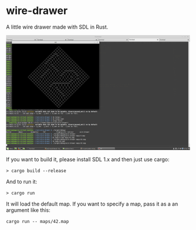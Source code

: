 # wire-drawer

A little wire drawer made with SDL in Rust.

![screenshot](https://github.com/GuillaumeGomez/wire-drawer/blob/master/resources/screenshot.png)

If you want to build it, please install SDL 1.x and then just use cargo:

```Shell
> cargo build --release
```

And to run it:

```Shell
> cargo run
```

It will load the default map. If you want to specify a map, pass it as a an argument like this:

```Shell
cargo run -- maps/42.map
```
